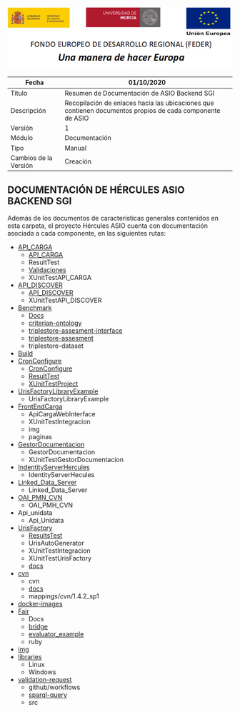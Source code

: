 ![](..//Docs/media/CabeceraDocumentosMD.png)

| Fecha         | 01/10/2020                                                   |
| ------------- | ------------------------------------------------------------ |
|Titulo|Resumen de Documentación de ASIO Backend SGI| 
|Descripción|Recopilación de enlaces hacia las ubicaciones que contienen documentos propios de cada componente de ASIO|
|Versión|1|
|Módulo|Documentación|
|Tipo|Manual|
|Cambios de la Versión|Creación|

## DOCUMENTACIÓN DE HÉRCULES ASIO BACKEND SGI

Además de los documentos de características generales contenidos en esta carpeta, el proyecto Hércules ASIO cuenta con documentación asociada a cada componente, en las siguientes rutas: 

 - [API_CARGA](https://github.com/HerculesCRUE/GnossDeustoBackend/tree/master/API_CARGA)     
     - [API_CARGA](https://github.com/HerculesCRUE/GnossDeustoBackend/tree/master/API_CARGA/ResultTest)     
     - ResultTest     
     - [Validaciones](https://github.com/HerculesCRUE/GnossDeustoBackend/tree/master/API_CARGA/Validaciones)     
     - XUnitTestAPI_CARGA
 - [API_DISCOVER](https://github.com/HerculesCRUE/GnossDeustoBackend/tree/master/API_DISCOVER)     
     - [API_DISCOVER](https://github.com/HerculesCRUE/GnossDeustoBackend/tree/master/API_DISCOVER/API_DISCOVER)     
     - XUnitTestAPI_DISCOVER 
 - [Benchmark](https://github.com/HerculesCRUE/GnossDeustoBackend/tree/master/Benchmark)     
     - [Docs](https://github.com/HerculesCRUE/GnossDeustoBackend/tree/master/Benchmark/Docs)
     - [criterian-ontology](https://github.com/HerculesCRUE/GnossDeustoBackend/tree/master/Benchmark/criterian-ontology)     
     - [triplestore-assesment-interface](https://github.com/HerculesCRUE/GnossDeustoBacken/Btree/master/enchmark/triplestore-assesment-interface)
     - [triplestore-assesment](https://github.com/HerculesCRUE/GnossDeustoBackend/tree/master/Benchmark/triplestore-assesment)     
     - triplestore-dataset 
 - [Build](https://github.com/HerculesCRUE/GnossDeustoBackend/tree/master/Build) 
 - [CronConfigure](https://github.com/HerculesCRUE/GnossDeustoBackend/tree/master/CronConfigure)
     - [CronConfigure](https://github.com/HerculesCRUE/GnossDeustoBackend/tree/master/CronConfigure/CronConfigure)     
     - [ResultTest](https://github.com/HerculesCRUE/GnossDeustoBackend/tree/master/CronConfigure/ResultTest)     
     - [XUnitTestProject](https://github.com/HerculesCRUE/GnossDeustoBackend/tree/master/CronConfigure/XUnitTestProject)
 - [UrisFactoryLibraryExample](https://github.com/HerculesCRUE/GnossDeustoBackend/tree/master/UrisFactoryLibraryExample)     
     - UrisFactoryLibraryExample 
 - [FrontEndCarga](https://github.com/HerculesCRUE/GnossDeustoBackend/tree/master/FrontEndCarga)
     - ApiCargaWebInterface 
     - XUnitTestIntegracion     
     - img     
     - paginas
 - [GestorDocumentacion](https://github.com/HerculesCRUE/GnossDeustoBackend/tree/master/GestorDocumentacion)     
     - GestorDocumentacion
     - XUnitTestGestorDocumentacion 
 - [IndentityServerHercules](https://github.com/HerculesCRUE/GnossDeustoBackend/tree/master/IndentityServerHercules)
     - IdentityServerHecules 
 - [Linked_Data_Server](https://github.com/HerculesCRUE/GnossDeustoBackend/tree/master/Linked_Data_Server)     
     - Linked_Data_Server
 - [OAI_PMN_CVN](https://github.com/HerculesCRUE/GnossDeustoBackend/tree/master/OAI_PMN_CVN)     
     - OAI_PMH_CVN 
 - Api_unidata     
     - Api_Unidata 
 - [UrisFactory](https://github.com/HerculesCRUE/GnossDeustoBackend/tree/master/UrisFactory)
     - [ResultsTest](https://github.com/HerculesCRUE/GnossDeustoBackend/tree/master/UrisFactory/ResultsTest)     
     - UrisAutoGenerator     
     - XUnitTestIntegracion
     - XUnitTestUrisFactory     
     - [docs](https://github.com/HerculesCRUE/GnossDeustoBackend/tree/master/UrisFactory/docs) 
 - [cvn](https://github.com/HerculesCRUE/GnossDeustoBackend/tree/master/cvn)     
     - cvn     
     - [docs](https://github.com/HerculesCRUE/GnossDeustoBackend/tree/master/cvn/docs)     
     - mappings/cvn/1.4.2_sp1
 - [docker-images](https://github.com/HerculesCRUE/GnossDeustoBackend/tree/master/docker-images)  
 - [Fair](https://github.com/HerculesCRUE/GnossDeustoBackend/tree/master/Fair)     
     - Docs     
     - [bridge](https://github.com/HerculesCRUE/GnossDeustoBackend/tree/master/Fair/bridge)     
     - [evaluator_example](https://github.com/HerculesCRUE/GnossDeustoBackend/tree/master/Fair/evaluator_example)     
     - ruby 
 - [img](https://github.com/HerculesCRUE/GnossDeustoBackend/tree/master/img)
 - [libraries](https://github.com/HerculesCRUE/GnossDeustoBackend/tree/master/libraries)     
     - Linux     
     - Windows 
 - [validation-request](https://github.com/HerculesCRUE/GnossDeustoBackend/tree/master/validation-questions)     
     - github/workflows
     - [sparql-query](https://github.com/HerculesCRUE/GnossDeustoBackend/tree/master/validation-questions/sparql-query)     
     - src
